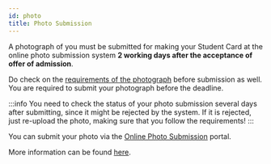 ```yaml
---
id: photo
title: Photo Submission
---
```


A photograph of you must be submitted for making your Student Card at the online photo submission system **2 working days after the acceptance of offer of admission**.

Do check on the [requirements of the photograph](http://nus.edu.sg/registrar/info/info/Requirements-of-Photograph-for-Online-Submission.pdf) before submission as well. You are required to submit your photograph before the deadline.

:::info
You need to check the status of your photo submission several days after submitting, since it might be rejected by the system. If it is rejected, just re-upload the photo, making sure that you follow the requirements!
:::

You can submit your photo via the [Online Photo Submission](https://myaces.nus.edu.sg/photoVerification/PhotoVerificationNewLoginServlet?hAction=newStudent) portal.

More information can be found [here](http://www.nus.edu.sg/registrar/info/info/FAQs-Registration-of-New-Undergraduate-Students.pdf).


<!--stackedit_data:
eyJoaXN0b3J5IjpbMTI1NDEzMDM4NF19
-->